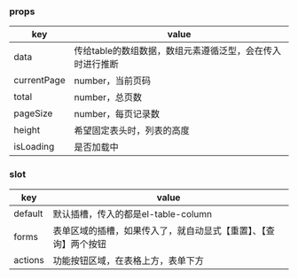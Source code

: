 ### props
| key         | value                                                     |
| ----------- | --------------------------------------------------------- |
| data        | 传给table的数组数据，数组元素遵循泛型，会在传入时进行推断 |
| currentPage | number，当前页码                                          |
| total       | number，总页数                                            |
| pageSize    | number，每页记录数                                        |
| height      | 希望固定表头时，列表的高度                                |
| isLoading   | 是否加载中                                                |


### slot
| key     | value                                                            |
| ------- | ---------------------------------------------------------------- |
| default | 默认插槽，传入的都是el-table-column                              |
| forms   | 表单区域的插槽，如果传入了，就自动显式【重置】、【查询】两个按钮 |
| actions | 功能按钮区域，在表格上方，表单下方                               |